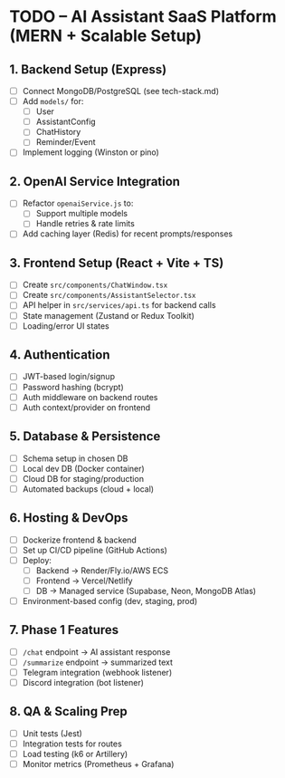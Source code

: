 # TODO – AI Assistant SaaS Platform (MERN + Scalable Setup)

## 1. Backend Setup (Express)

- [ ] Connect MongoDB/PostgreSQL (see tech-stack.md)
- [ ] Add `models/` for:
  - [ ] User
  - [ ] AssistantConfig
  - [ ] ChatHistory
  - [ ] Reminder/Event
- [ ] Implement logging (Winston or pino)

## 2. OpenAI Service Integration

- [ ] Refactor `openaiService.js` to:
  - [ ] Support multiple models
  - [ ] Handle retries & rate limits
- [ ] Add caching layer (Redis) for recent prompts/responses

## 3. Frontend Setup (React + Vite + TS)

- [ ] Create `src/components/ChatWindow.tsx`
- [ ] Create `src/components/AssistantSelector.tsx`
- [ ] API helper in `src/services/api.ts` for backend calls
- [ ] State management (Zustand or Redux Toolkit)
- [ ] Loading/error UI states

## 4. Authentication

- [ ] JWT-based login/signup
- [ ] Password hashing (bcrypt)
- [ ] Auth middleware on backend routes
- [ ] Auth context/provider on frontend

## 5. Database & Persistence

- [ ] Schema setup in chosen DB
- [ ] Local dev DB (Docker container)
- [ ] Cloud DB for staging/production
- [ ] Automated backups (cloud + local)

## 6. Hosting & DevOps

- [ ] Dockerize frontend & backend
- [ ] Set up CI/CD pipeline (GitHub Actions)
- [ ] Deploy:
  - [ ] Backend → Render/Fly.io/AWS ECS
  - [ ] Frontend → Vercel/Netlify
  - [ ] DB → Managed service (Supabase, Neon, MongoDB Atlas)
- [ ] Environment-based config (dev, staging, prod)

## 7. Phase 1 Features

- [ ] `/chat` endpoint → AI assistant response
- [ ] `/summarize` endpoint → summarized text
- [ ] Telegram integration (webhook listener)
- [ ] Discord integration (bot listener)

## 8. QA & Scaling Prep

- [ ] Unit tests (Jest)
- [ ] Integration tests for routes
- [ ] Load testing (k6 or Artillery)
- [ ] Monitor metrics (Prometheus + Grafana)
